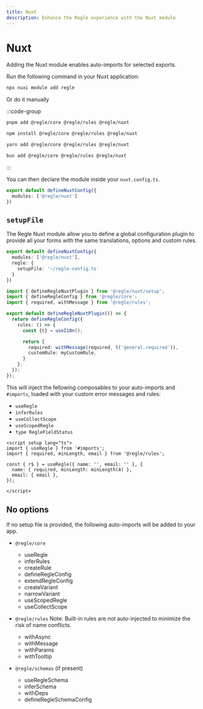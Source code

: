 ```yaml
---
title: Nuxt
description: Enhance the Regle experience with the Nuxt module
---
```



# Nuxt <span data-title="nuxt"></span>

Adding the Nuxt module enables auto-imports for selected exports.

Run the following command in your Nuxt application:

```bash
npx nuxi module add regle
```

Or do it manually

:::code-group
<!-- ```bash [nuxt]
npx nuxi module add regle
``` -->
```sh [pnpm]
pnpm add @regle/core @regle/rules @regle/nuxt
```

```sh [npm]
npm install @regle/core @regle/rules @regle/nuxt
```

```sh [yarn]
yarn add @regle/core @regle/rules @regle/nuxt
```

```sh [bun]
bun add @regle/core @regle/rules @regle/nuxt
```
:::

You can then declare the module inside your `nuxt.config.ts`.

```ts [nuxt.config.ts]
export default defineNuxtConfig({
  modules: ['@regle/nuxt']
})
```

## `setupFile`

The Regle Nuxt module allow you to define a global configuration plugin to provide all your forms with the same translations, options and custom rules.



```ts [nuxt.config.ts]
export default defineNuxtConfig({
  modules: ['@regle/nuxt'],
  regle: {
    setupFile: '~/regle-config.ts'
  }
})
```

```ts [app/regle-config.ts]
import { defineRegleNuxtPlugin } from '@regle/nuxt/setup';
import { defineRegleConfig } from '@regle/core';
import { required, withMessage } from '@regle/rules';

export default defineRegleNuxtPlugin(() => {
  return defineRegleConfig({
    rules: () => {
      const {t} = useI18n();

      return {
        required: withMessage(required, t('general.required')),
        customRule: myCustomRule,
      }
    },
  });
});

```


This will inject the fellowing composables to your auto-imports and `#imports`, loaded with your custom error messages and rules: 

- `useRegle` 
- `inferRules` 
- `useCollectScope` 
- `useScopedRegle` 
- `type RegleFieldStatus`


```vue [app.vue] {2}
<script setup lang="ts">
import { useRegle } from '#imports';
import { required, minLength, email } from '@regle/rules';

const { r$ } = useRegle({ name: '', email: '' }, {
  name: { required, minLength: minLength(4) },
  email: { email },
});

</script>
```

## No options


If no setup file is provided, the following auto-imports will be added to your app.

- `@regle/core`
  - useRegle 
  - inferRules
  - createRule
  - defineRegleConfig
  - extendRegleConfig
  - createVariant
  - narrowVariant
  - useScopedRegle
  - useCollectScope
  
- `@regle/rules` Note: Built-in rules are not auto-injected to minimize the risk of name conflicts.
  - withAsync
  - withMessage
  - withParams
  - withTooltip
  
- `@regle/schemas` (if present)
  - useRegleSchema
  - inferSchema
  - withDeps
  - defineRegleSchemaConfig

